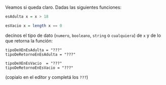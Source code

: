 Veamos si queda claro. Dadas las siguientes funciones:

```haskell
esAdulta x = x > 18

esVacio x = length x == 0  
```

decinos el tipo de dato (`numero`, `booleano`, `string`
 o `cualquiera`) de `x` y de lo que retorna la función: 
 
 
 ```
tipoDeXEnEsAdulta = "???"
tipoDeRetornoEnEsAdulta = "???"

tipoDeXEnEsVacio  = "???"
tipoDeRetornoEnEsVacio = "???"
``` 
 
 (copialo en el editor y completá los `???`)
